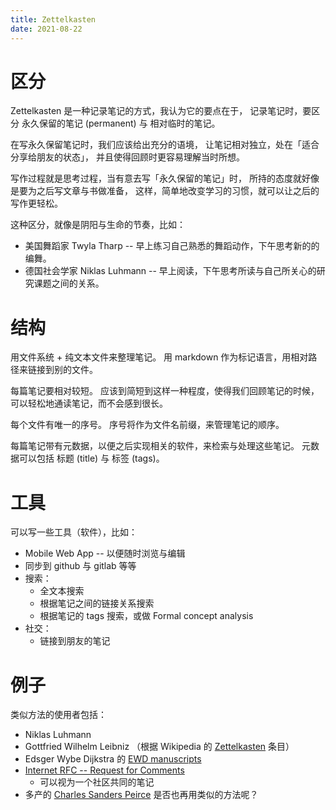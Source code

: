 ```yaml
---
title: Zettelkasten
date: 2021-08-22
---
```


# 区分

Zettelkasten 是一种记录笔记的方式，我认为它的要点在于，
记录笔记时，要区分 永久保留的笔记 (permanent) 与 相对临时的笔记。

在写永久保留笔记时，我们应该给出充分的语境，
让笔记相对独立，处在「适合分享给朋友的状态」，
并且使得回顾时更容易理解当时所想。

写作过程就是思考过程，当有意去写「永久保留的笔记」时，
所持的态度就好像是要为之后写文章与书做准备，
这样，简单地改变学习的习惯，就可以让之后的写作更轻松。

这种区分，就像是阴阳与生命的节奏，比如：
- 美国舞蹈家 Twyla Tharp -- 早上练习自己熟悉的舞蹈动作，下午思考新的的编舞。
- 德国社会学家 Niklas Luhmann -- 早上阅读，下午思考所读与自己所关心的研究课题之间的关系。

# 结构

用文件系统 + 纯文本文件来整理笔记。
用 markdown 作为标记语言，用相对路径来链接到别的文件。

每篇笔记要相对较短。
应该到简短到这样一种程度，使得我们回顾笔记的时候，
可以轻松地通读笔记，而不会感到很长。

每个文件有唯一的序号。
序号将作为文件名前缀，来管理笔记的顺序。

每篇笔记带有元数据，以便之后实现相关的软件，来检索与处理这些笔记。
元数据可以包括 标题 (title) 与 标签 (tags)。

# 工具

可以写一些工具（软件），比如：
- Mobile Web App -- 以便随时浏览与编辑
- 同步到 github 与 gitlab 等等
- 搜索：
  - 全文本搜索
  - 根据笔记之间的链接关系搜索
  - 根据笔记的 tags 搜索，或做 Formal concept analysis
- 社交：
  - 链接到朋友的笔记

# 例子

类似方法的使用者包括：
- Niklas Luhmann
- Gottfried Wilhelm Leibniz （根据 Wikipedia 的 [Zettelkasten][] 条目）
- Edsger Wybe Dijkstra 的 [EWD manuscripts](https://www.cs.utexas.edu/users/EWD)
- [Internet RFC -- Request for Comments](https://www.rfc-editor.org)
  - 可以视为一个社区共同的笔记
- 多产的 [Charles Sanders Peirce](https://en.wikipedia.org/wiki/Charles_Sanders_Peirce_bibliography)
  是否也再用类似的方法呢？

[Zettelkasten]: https://en.wikipedia.org/wiki/Zettelkasten
